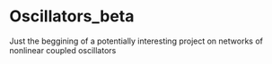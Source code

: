 # Oscillators_beta
Just the beggining of a potentially interesting project on networks of nonlinear coupled oscillators

